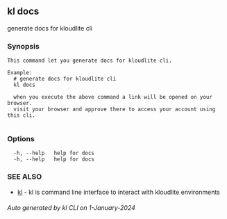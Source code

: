 ## kl docs

generate docs for kloudlite cli

### Synopsis

```
This command let you generate docs for kloudlite cli.

Example:
  # generate docs for kloudlite cli
  kl docs

  when you execute the above command a link will be opened on your browser. 
  visit your browser and approve there to access your account using this cli.
	
```

### Options

```
  -h, --help   help for docs
  -h, --help   help for docs
```

### SEE ALSO

* [kl](kl.md)  - kl is command line interface to interact with kloudlite environments

###### Auto generated by kl CLI on 1-January-2024
